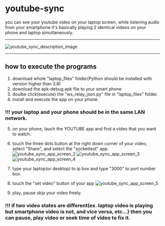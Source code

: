 # youtube-sync
you can see your youtube video on your laptop screen, while listening audio from your smartphone
it's basically playing 2 identical videos on your phone and laptop simultaneously.

* * *
![youtube_sync_description_image](https://user-images.githubusercontent.com/39119468/154282687-de24b92b-6a60-4551-96b2-223c72290518.JPG)
* * *
## how to execute the programs
1. download whole "laptop_files" folder(Python should be installed with version higher than 3.8)
2. download the apk-debug.apk file to your smart phone
3. doulbe click(execute) the "ws_relay_json.py" file in "laptop_files" folder.
4. install and execute the app on your phone.
### !!! your laptop and your phone should be in the same LAN network.
5. on your phone, lauch the YOUTUBE app and find a video that you want to watch.
6. touch the three dots button at the right down corner of your video, select "Share", and select the "sockettest" app.
![youtube_sync_app_screen_2](https://user-images.githubusercontent.com/39119468/154293610-56a15259-1561-42c9-af51-6c9d0dfa9d00.JPG)
![youtube_sync_app_screen_3](https://user-images.githubusercontent.com/39119468/154293638-88cd2509-b04a-4e1f-aa94-ba4d14dcb4bc.JPG)
![youtube_sync_app_screen_4](https://user-images.githubusercontent.com/39119468/154294953-d611b4ef-4ebe-4dbf-a81c-ae917fe49f9d.JPG)

7. type your laptop(or desktop) to ip box and type "3000" to port number box.

8. touch the "set video" button of your app
![youtube_sync_app_screen_5](https://user-images.githubusercontent.com/39119468/154294647-364bf76c-288f-445e-ae08-8062b903a190.JPG)

9. play, pause skip your video freely.
### !!! if two video states are different(ex. laptop video is playing but smartphone video is not, and vice versa, etc...) then you can pause, play video or seek time of video to fix it.

